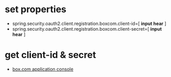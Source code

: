 # set properties

- spring.security.oauth2.client.registration.boxcom.client-id=[ **input hear** ]
- spring.security.oauth2.client.registration.boxcom.client-secret=[ **input hear** ]

# get client-id & secret

- [box.com application console](https://app.box.com/developers/console)
